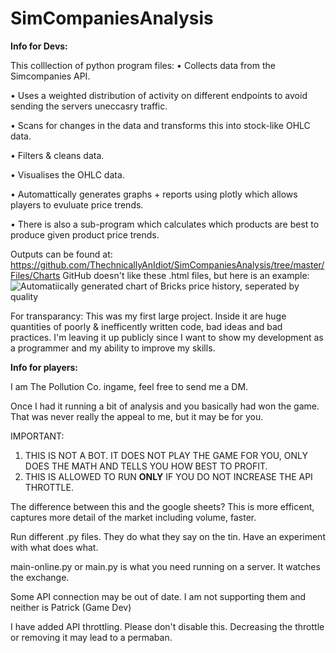 # SimCompaniesAnalysis

__Info for Devs:__

This colllection of python program files:
• Collects data from the Simcompanies API.

• Uses a weighted distribution of activity on different endpoints to avoid sending the servers uneccasry traffic.

• Scans for changes in the data and transforms this into stock-like OHLC data.

• Filters & cleans data.

• Visualises the OHLC data.

• Automattically generates graphs + reports using plotly which allows players to evuluate price trends. 

• There is also a sub-program which calculates which products are best to produce given product price trends.

Outputs can be found at: https://github.com/ThechnicallyAnIdiot/SimCompaniesAnalysis/tree/master/Files/Charts GitHub doesn't like these .html files, but here is an example: ![Automatiically generated chart of Bricks price history, seperated by quality](https://i.imgur.com/ObxGjuA.png)

For transparancy: This was my first large project. Inside it are huge quantities of poorly & inefficently written code, bad ideas and bad practices. I'm leaving it up publicly since I want to show my development as a programmer and my ability to improve my skills.

__Info for players:__

I am The Pollution Co. ingame, feel free to send me a DM.

Once I had it running a bit of analysis and you basically had won the game. That was never really the appeal to me, but it may be for you.

IMPORTANT:
1. THIS IS NOT A BOT. IT DOES NOT PLAY THE GAME FOR YOU, ONLY DOES THE MATH AND TELLS YOU HOW BEST TO PROFIT.
2. THIS IS ALLOWED TO RUN __ONLY__ IF YOU DO NOT INCREASE THE API THROTTLE.

The difference between this and the google sheets? This is more efficent, captures more detail of the market including volume, faster.

Run different .py files. They do what they say on the tin. Have an experiment with what does what.

main-online.py or main.py is what you need running on a server. It watches the exchange.

Some API connection may be out of date. I am not supporting them and neither is Patrick (Game Dev)

I have added API throttling. Please don't disable this. Decreasing the throttle or removing it may lead to a permaban.
